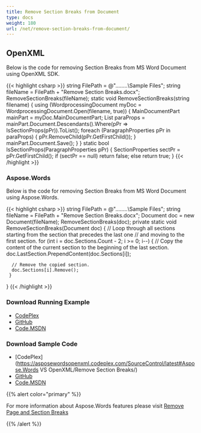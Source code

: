 ```yaml
---
title: Remove Section Breaks from Document
type: docs
weight: 180
url: /net/remove-section-breaks-from-document/
---
```


## OpenXML

Below is the code for removing Section Breaks from MS Word Document using OpenXML SDK.

{{< highlight csharp >}}
  string FilePath = @"..\..\..\..\Sample Files\";
  string fileName = FilePath + "Remove Section Breaks.docx";
  RemoveSectionBreaks(fileName);
  static void RemoveSectionBreaks(string filename)
  {
    using (WordprocessingDocument myDoc = WordprocessingDocument.Open(filename, true))
    {
      MainDocumentPart mainPart = myDoc.MainDocumentPart;
      List<ParagraphProperties> paraProps = mainPart.Document.Descendants<ParagraphProperties>().Where(pPr => IsSectionProps(pPr)).ToList();
      foreach (ParagraphProperties pPr in paraProps)
      {
         pPr.RemoveChild<SectionProperties>(pPr.GetFirstChild<SectionProperties>());
      }
      mainPart.Document.Save();
    }
  }
  static bool IsSectionProps(ParagraphProperties pPr)
  {
     SectionProperties sectPr = pPr.GetFirstChild<SectionProperties>();
     if (sectPr == null)
       return false;
     else
       return true;
  }
{{< /highlight >}}

### Aspose.Words

Below is the code for removing Section Breaks from MS Word Document using Aspose.Words.

{{< highlight csharp >}}
  string FilePath = @"..\..\..\..\Sample Files\";
  string fileName = FilePath + "Remove Section Breaks.docx";
  Document doc = new Document(fileName);
  RemoveSectionBreaks(doc);
  private static void RemoveSectionBreaks(Document doc)
  {
    // Loop through all sections starting from the section that precedes the last one
    // and moving to the first section.
    for (int i = doc.Sections.Count - 2; i >= 0; i--)
    {
      // Copy the content of the current section to the beginning of the last section.
      doc.LastSection.PrependContent(doc.Sections[i]);

      // Remove the copied section.
      doc.Sections[i].Remove();
     }
   }
{{< /highlight >}}

### Download Running Example

- [CodePlex](https://asposewordsopenxml.codeplex.com/releases/view/620544)
- [GitHub](https://github.com/aspose-words/Aspose.Words-for-.NET/releases/tag/AsposeWordsVsOpenXMLv1.2)
- [Code.MSDN](https://code.msdn.microsoft.com/Code-Comparison-of-Common-4ffff4d7#content)

### Download Sample Code

- [CodePlex](https://asposewordsopenxml.codeplex.com/SourceControl/latest#Aspose.Words VS OpenXML/Remove Section Breaks/)
- [GitHub](https://github.com/aspose-words/Aspose.Words-for-.NET/tree/master/Plugins/Aspose.Words%20Vs%20OpenXML%20Words/Aspose.Words%20VS%20OpenXML/Remove%20Section%20Breaks)
- [Code.MSDN](https://code.msdn.microsoft.com/Code-Comparison-of-Common-4ffff4d7/view/SourceCode#content)

{{% alert color="primary" %}} 

For more information about Aspose.Words features please visit [Remove Page and Section Breaks](https://docs.aspose.com/words/net/working-with-sections/#how-to-remove-page-and-section-breaks)

{{% /alert %}}
